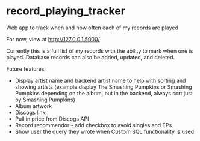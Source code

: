 # record_playing_tracker
Web app to track when and how often each of my records are played

For now, view at http://127.0.0.1:5000/

Currently this is a full list of my records with the ability to mark when one is played. Database records can also be added, updated, and deleted.

Future features:

- Display artist name and backend artist name to help with sorting and showing artists (example display The Smashing Pumpkins or Smashing Pumpkins depending on the album, but in the backend, always sort just by Smashing Pumpkins)
- Album artwork
- Discogs link
- Pull in price from Discogs API
- Record recommendor - add checkbox to avoid singles and EPs
- Show user the query they wrote when Custom SQL functionality is used